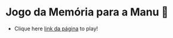 # Jogo da Memória para a Manu  💭

- Clique here [link da página](https://jogos-da-manu.netlify.app) to play!

